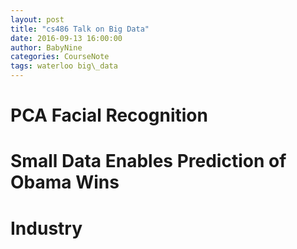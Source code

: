 ```yaml
---
layout: post
title: "cs486 Talk on Big Data"
date: 2016-09-13 16:00:00
author: BabyNine
categories: CourseNote
tags: waterloo big\_data
---
```


# PCA Facial Recognition

# Small Data Enables Prediction of Obama Wins

# Industry
